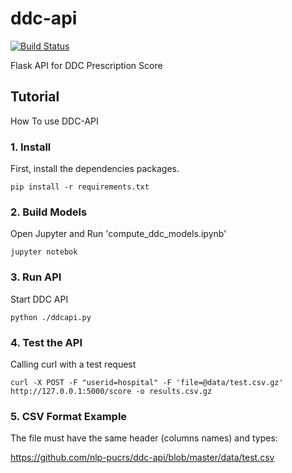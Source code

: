 ddc-api
==========
[![Build Status](https://travis-ci.org/nlp-pucrs/ddc-api.svg?branch=master)](https://travis-ci.org/nlp-pucrs/ddc-api)

Flask API for DDC Prescription Score

Tutorial
------------

How To use DDC-API

### 1. Install

First, install the dependencies packages.
```
pip install -r requirements.txt
```

### 2. Build Models

Open Jupyter and Run 'compute_ddc_models.ipynb'
```
jupyter notebok
```

### 3. Run API

Start DDC API
```
python ./ddcapi.py
```

### 4. Test the API

Calling curl with a test request
```
curl -X POST -F "userid=hospital" -F 'file=@data/test.csv.gz' http://127.0.0.1:5000/score -o results.csv.gz
```

### 5. CSV Format Example

The file must have the same header (columns names) and types:

https://github.com/nlp-pucrs/ddc-api/blob/master/data/test.csv